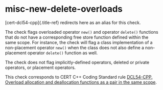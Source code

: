 # misc-new-delete-overloads

[cert-dcl54-cpp]{.title-ref} redirects here as an alias for this check.

The check flags overloaded operator `new()` and operator `delete()`
functions that do not have a corresponding free store function defined
within the same scope. For instance, the check will flag a class
implementation of a non-placement operator `new()` when the class does
not also define a non-placement operator `delete()` function as well.

The check does not flag implicitly-defined operators, deleted or private
operators, or placement operators.

This check corresponds to CERT C++ Coding Standard rule [DCL54-CPP.
Overload allocation and deallocation functions as a pair in the same
scope](https://www.securecoding.cert.org/confluence/display/cplusplus/DCL54-CPP.+Overload+allocation+and+deallocation+functions+as+a+pair+in+the+same+scope).
